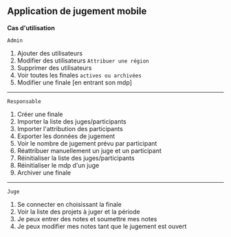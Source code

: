 ## Application de jugement mobile

**Cas d'utilisation**

`Admin`

1. Ajouter des utilisateurs
2. Modifier des utilisateurs `Attribuer une région`
3. Supprimer des utilisateurs
4. Voir toutes les finales `actives ou archivées`
5. Modifier une finale [en entrant son mdp]

---

`Responsable`

1. Créer une finale
2. Importer la liste des juges/participants
3. Importer l'attribution des participants
4. Exporter les données de jugement
5. Voir le nombre de jugement prévu par participant
6. Réattribuer manuellement un juge et un participant
7. Réinitialiser la liste des juges/participants
8. Réinitialiser le mdp d'un juge
9. Archiver une finale

---

`Juge`

1. Se connecter en choisissant la finale
2. Voir la liste des projets à juger et la période
3. Je peux entrer des notes et soumettre mes notes
4. Je peux modifier mes notes tant que le jugement est ouvert
